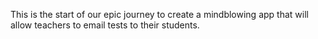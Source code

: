 This is the start of our epic journey to create a mindblowing app that will allow teachers to email tests to their students.
